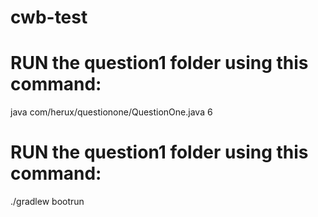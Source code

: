 # cwb-test

# RUN the question1 folder using this command: 

java com/herux/questionone/QuestionOne.java 6

# RUN the question1 folder using this command:

./gradlew bootrun
